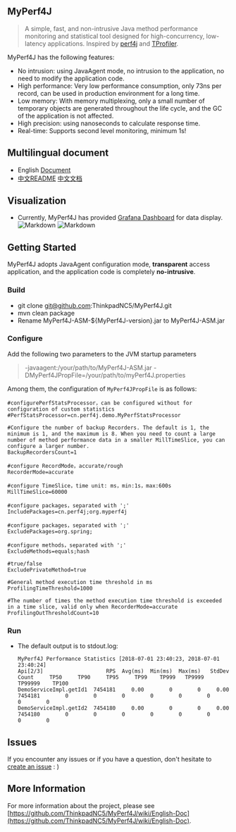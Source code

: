 ## MyPerf4J
> A simple, fast, and non-intrusive Java method performance monitoring and statistical tool designed for high-concurrency, low-latency applications. Inspired by [perf4j](https://github.com/perf4j/perf4j) and [TProfiler](https://github.com/alibaba/TProfiler). 

MyPerf4J has the following features:
*  No intrusion: using JavaAgent mode, no intrusion to the application, no need to modify the application code.
*  High performance: Very low performance consumption, only 73ns per record, can be used in production environment for a long time.
*  Low memory: With memory multiplexing, only a small number of temporary objects are generated throughout the life cycle, and the GC of the application is not affected.
*  High precision: using nanoseconds to calculate response time.
*  Real-time: Supports second level monitoring, minimum 1s!

## Multilingual document
* English [Document](https://github.com/ThinkpadNC5/MyPerf4J/wiki/English-Doc)
* [中文README](https://github.com/ThinkpadNC5/MyPerf4J/blob/develop/README.CN.md) [中文文档](https://github.com/ThinkpadNC5/MyPerf4J/wiki/Chinese-Doc) 

## Visualization
* Currently, MyPerf4J has provided [Grafana Dashboard](https://grafana.com/dashboards/6991) for data display.
![Markdown](https://raw.githubusercontent.com/ThinkpadNC5/Pictures/master/Monitor_Page_V3_1_200FPS.gif)
![Markdown](https://raw.githubusercontent.com/ThinkpadNC5/Pictures/master/Monitor_Page_V4_200FPS.gif)

## Getting Started
MyPerf4J adopts JavaAgent configuration mode, **transparent** access application, and the application code is completely **no-intrusive**.

### Build
* git clone git@github.com:ThinkpadNC5/MyPerf4J.git
* mvn clean package
* Rename MyPerf4J-ASM-${MyPerf4J-version}.jar to MyPerf4J-ASM.jar

### Configure
Add the following two parameters to the JVM startup parameters
> -javaagent:/your/path/to/MyPerf4J-ASM.jar
> -DMyPerf4JPropFile=/your/path/to/myPerf4J.properties

Among them, the configuration of `MyPerf4JPropFile` is as follows:

```
#configurePerfStatsProcessor，can be configured without for configuration of custom statistics
#PerfStatsProcessor=cn.perf4j.demo.MyPerfStatsProcessor
    
#Configure the number of backup Recorders. The default is 1, the minimum is 1, and the maximum is 8. When you need to count a large number of method performance data in a smaller MillTimeSlice, you can configure a larger number.
BackupRecordersCount=1
    
#configure RecordMode，accurate/rough
RecorderMode=accurate
    
#configure TimeSlice，time unit: ms，min:1s，max:600s
MillTimeSlice=60000
    
#configure packages，separated with ';'
IncludePackages=cn.perf4j;org.myperf4j
    
#configure packages，separated with ';'
ExcludePackages=org.spring;
    
#configure methods，separated with ';'
ExcludeMethods=equals;hash
    
#true/false
ExcludePrivateMethod=true
    
#General method execution time threshold in ms
ProfilingTimeThreshold=1000
    
#The number of times the method execution time threshold is exceeded in a time slice, valid only when RecorderMode=accurate
ProfilingOutThresholdCount=10
```

### Run
* The default output is to stdout.log:

    ```
    MyPerf4J Performance Statistics [2018-07-01 23:40:23, 2018-07-01 23:40:24]
    Api[2/3]                    RPS  Avg(ms)  Min(ms)  Max(ms)   StdDev     Count     TP50     TP90     TP95     TP99    TP999   TP9999  TP99999    TP100
    DemoServiceImpl.getId1  7454181     0.00        0        0     0.00   7454181        0        0        0        0        0        0        0        0
    DemoServiceImpl.getId2  7454180     0.00        0        0     0.00   7454180        0        0        0        0        0        0        0        0
    ```
  
    
## Issues
If you encounter any issues or if you have a question, don't hesitate to [create an issue](https://github.com/ThinkpadNC5/MyPerf4J/issues/new) : )

## More Information
For more information about the project, please see [https://github.com/ThinkpadNC5/MyPerf4J/wiki/English-Doc](https://github.com/ThinkpadNC5/MyPerf4J/wiki/English-Doc).
